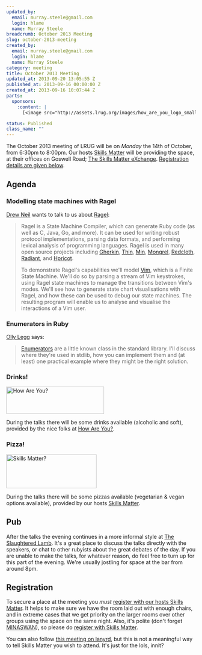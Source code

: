 ```yaml
--- 
updated_by: 
  email: murray.steele@gmail.com
  login: hlame
  name: Murray Steele
breadcrumb: October 2013 Meeting
slug: october-2013-meeting
created_by: 
  email: murray.steele@gmail.com
  login: hlame
  name: Murray Steele
category: meeting
title: October 2013 Meeting
updated_at: 2013-09-20 13:05:55 Z
published_at: 2013-09-16 00:00:00 Z
created_at: 2013-09-16 10:07:44 Z
parts: 
  sponsors: 
    :content: |
      [<image src="http://assets.lrug.org/images/how_are_you_logo_small.png" width="120" height="34" alt="How Are You" title="How Are You Logo"/>](http://www.howareyou.com/)

status: Published
class_name: ""
---
```


The October 2013 meeting of LRUG will be on *Monday* the 14th of October, from 6:30pm to 8:00pm.  Our hosts [Skills Matter](http://skillsmatter.com/) will be providing the space, at their offices on Goswell Road; [The Skills Matter eXchange](http://skillsmatter.com/location-details/design-architecture/484/96).  <a href="#oct13registration">Registration details are given below</a>.

Agenda
------

### Modelling state machines with Ragel

[Drew Neil](http://drewneil.com/) wants to talk to us about [Ragel](http://www.complang.org/ragel/):

> Ragel is a State Machine Compiler, which can generate Ruby 
> code (as well as C, Java, Go, and more). It can be used for 
> writing robust protocol implementations, parsing data formats, 
> and performing lexical analysis of programming languages. Ragel
> is used in many open source projects including [Gherkin](https://github.com/cucumber/gherkin/blob/master/ragel/lexer_common.rl.erb), 
> [Thin](https://github.com/macournoyer/thin/blob/master/ext/thin_parser/parser.rl), [Min](https://github.com/macournoyer/min/blob/master/src/min/lang/Scanner.rl), 
> [Mongrel](https://github.com/mongrel/mongrel/blob/master/ext/http11/http11_parser_common.rl), [Redcloth](https://github.com/jgarber/redcloth/tree/master/ragel),
> [Radiant](https://github.com/jlong/radius/blob/master/lib/radius/parser/JavaScanner.rl), and [Hpricot](https://github.com/hpricot/hpricot/blob/master/ext/hpricot_scan/hpricot_common.rl).
> 
> To demonstrate Ragel's capabilities we'll model [Vim](http://www.vim.org/), which is a
> Finite State Machine. We'll do so by parsing a stream of Vim 
> keystrokes, using Ragel state machines to manage the transitions
> between Vim's modes. We'll see how to generate state chart 
> visualisations with Ragel, and how these can be used to debug 
> our state machines. The resulting program will enable us to 
> analyse and visualise the interactions of a Vim user.

### Enumerators in Ruby

[Olly Legg](http://www.51degrees.net/) says:

> [Enumerators](http://ruby-doc.org/core-2.0.0/Enumerator.html) 
> are a little known class in the standard library.
> I'll discuss where they're used in stdlib, how you can
> implement them and (at least) one practical example where
> they might be the right solution.

### Drinks!

[<image src="http://assets.lrug.org/images/how_are_you_logo_medium.png" width="260" height="72" alt="How Are You?" title="How Are You Logo"/>](http://www.howareyou.com/)

During the talks there will be some drinks available (alcoholic and soft), provided by the nice folks at [How Are You?](http://www.howareyou.com/).

### Pizza!

[<image src="http://assets.lrug.org/images/skills_matter_medium.png" width="240" height="90" alt="Skills Matter?" title="Skills Matter"/>](http://www.skillsmatter.com/)

During the talks there will be some pizzas available (vegetarian & vegan options available), provided by our hosts [Skills Matter](http://www.skillsmatter.com/).

Pub
---

After the talks the evening continues in a more informal style at [The Slaughtered Lamb](http://www.theslaughteredlambpub.com/).  It's a great place to discuss the talks directly with the speakers, or chat to other rubyists about the great debates of the day.  If you are unable to make the talks, for whatever reason, do feel free to turn up for this part of the evening.  We're usually jostling for space at the bar from around 8pm.

Registration <a name="oct13registration">&nbsp;</a>
---------------------------------------------------

To secure a place at the meeting you *must* [register with our hosts Skills Matter](http://skillsmatter.com/event-details/home/lrug-october-2013-meeting).  It helps to make sure we have the room laid out with enough chairs, and in extreme cases that we get priority on the larger rooms over other groups using the space on the same night.  Also, it's polite (don't forget [MINASWAN](http://oreilly.com/ruby/excerpts/ruby-learning-rails/ruby-glossary.html#I_indexterm_d1e32036)), so please do [register with Skills Matter](http://skillsmatter.com/event-details/home/lrug-october-2013-meeting).

You can also follow [this meeting on lanyrd](http://lanyrd.com/2013/lrug-october/), but this is not a meaningful way to tell Skills Matter you wish to attend.  It's just for the lols, innit?
